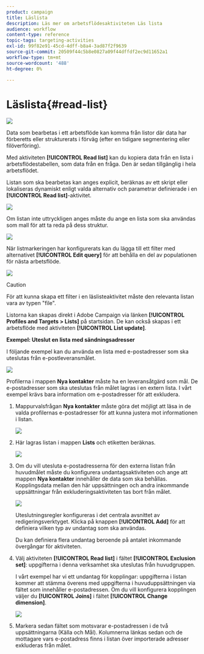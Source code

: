 ```yaml
---
product: campaign
title: Läslista
description: Läs mer om arbetsflödesaktiviteten Läs lista
audience: workflow
content-type: reference
topic-tags: targeting-activities
exl-id: 99f82e91-45cd-4dff-b8a4-3ad87f2f9639
source-git-commit: 20509f44c5b8e0827a09f44dffdf2ec9d11652a1
workflow-type: tm+mt
source-wordcount: '488'
ht-degree: 0%

---
```


# Läslista{#read-list}

![](../../assets/common.svg)

Data som bearbetas i ett arbetsflöde kan komma från listor där data har förberetts eller strukturerats i förväg (efter en tidigare segmentering eller filöverföring).

Med aktiviteten **[!UICONTROL Read list]** kan du kopiera data från en lista i arbetsflödestabellen, som data från en fråga. Den är sedan tillgänglig i hela arbetsflödet.

Listan som ska bearbetas kan anges explicit, beräknas av ett skript eller lokaliseras dynamiskt enligt valda alternativ och parametrar definierade i en **[!UICONTROL Read list]**-aktivitet.

![](assets/list_edit_select_option_01.png)

Om listan inte uttryckligen anges måste du ange en lista som ska användas som mall för att ta reda på dess struktur.

![](assets/s_advuser_list_template_select.png)

När listmarkeringen har konfigurerats kan du lägga till ett filter med alternativet **[!UICONTROL Edit query]** för att behålla en del av populationen för nästa arbetsflöde.

![](assets/wf_readlist_1.png)

>[!CAUTION]
>
>För att kunna skapa ett filter i en läslisteaktivitet måste den relevanta listan vara av typen &quot;file&quot;.

Listorna kan skapas direkt i Adobe Campaign via länken **[!UICONTROL Profiles and Targets > Lists]** på startsidan. De kan också skapas i ett arbetsflöde med aktiviteten **[!UICONTROL List update]**.

**Exempel: Uteslut en lista med sändningsadresser**

I följande exempel kan du använda en lista med e-postadresser som ska uteslutas från e-postleveransmålet.

![](assets/s_advuser_list_read_sample_1.png)

Profilerna i mappen **Nya kontakter** måste ha en leveransåtgärd som mål. De e-postadresser som ska uteslutas från målet lagras i en extern lista. I vårt exempel krävs bara information om e-postadresser för att exkludera.

1. Mappurvalsfrågan **Nya kontakter** måste göra det möjligt att läsa in de valda profilernas e-postadresser för att kunna justera mot informationen i listan.

   ![](assets/s_advuser_list_read_sample_0.png)

1. Här lagras listan i mappen **Lists** och etiketten beräknas.

   ![](assets/s_advuser_list_read_sample_2.png)

1. Om du vill utesluta e-postadresserna för den externa listan från huvudmålet måste du konfigurera undantagsaktiviteten och ange att mappen **Nya kontakter** innehåller de data som ska behållas. Kopplingsdata mellan den här uppsättningen och andra inkommande uppsättningar från exkluderingsaktiviteten tas bort från målet.

   ![](assets/s_advuser_list_read_sample_3.png)

   Uteslutningsregler konfigureras i det centrala avsnittet av redigeringsverktyget. Klicka på knappen **[!UICONTROL Add]** för att definiera vilken typ av undantag som ska användas.

   Du kan definiera flera undantag beroende på antalet inkommande övergångar för aktiviteten.

1. Välj aktiviteten **[!UICONTROL Read list]** i fältet **[!UICONTROL Exclusion set]**: uppgifterna i denna verksamhet ska uteslutas från huvudgruppen.

   I vårt exempel har vi ett undantag för kopplingar: uppgifterna i listan kommer att stämma överens med uppgifterna i huvuduppsättningen via fältet som innehåller e-postadressen. Om du vill konfigurera kopplingen väljer du **[!UICONTROL Joins]** i fältet **[!UICONTROL Change dimension]**.

   ![](assets/s_advuser_list_read_sample_4.png)

1. Markera sedan fältet som motsvarar e-postadressen i de två uppsättningarna (Källa och Mål). Kolumnerna länkas sedan och de mottagare vars e-postadress finns i listan över importerade adresser exkluderas från målet.
